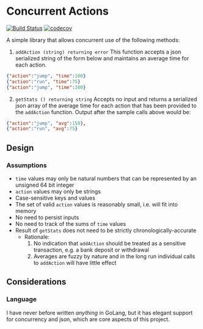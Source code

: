 # Concurrent Actions
[![Build Status](https://travis-ci.com/aschult5/go-action-time.svg?branch=master)](https://travis-ci.com/aschult5/go-action-time)
[![codecov](https://codecov.io/gh/aschult5/go-action-time/branch/master/graph/badge.svg)](https://codecov.io/gh/aschult5/go-action-time)

A simple library that allows concurrent use of the following methods:

1. `addAction (string) returning error`
    This function accepts a json serialized string of the form below and maintains an average time for each action.

```json
{"action":"jump", "time":100}
{"action":"run", "time":75}
{"action":"jump", "time":200}
```

2. `getStats () returning string`
    Accepts no input and returns a serialized json array of the average time for each action that has been provided to the `addAction` function.
    Output after the sample calls above would be:

```json
{"action":"jump", "avg":150},
{"action":"run", "avg":75}
```

## Design
### Assumptions
* `time` values may only be natural numbers that can be represented by an unsigned 64 bit integer
* `action` values may only be strings
* Case-sensitive keys and values
* The set of valid `action` values is reasonably small, i.e. will fit into memory
* No need to persist inputs
* No need to track of the sums of `time` values
* Result of `getStats` does not need to be strictly chronologically-accurate
  * Rationale:
    1. No indication that `addAction` should be treated as a sensitive transaction, e.g. a bank deposit or withdrawal
    2. Averages are fuzzy by nature and in the long run individual calls to `addAction` will have little effect

## Considerations
### Language
I have never before written *anything* in GoLang, but it has elegant support for concurrency and json, which are core aspects of this project.

